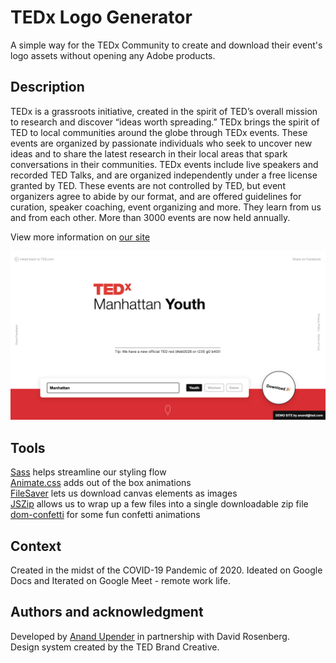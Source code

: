 # TEDx Logo Generator
A simple way for the TEDx Community to create and download their event's logo assets without opening any Adobe products.

## Description   
TEDx is a grassroots initiative, created in the spirit of TED’s overall mission to research and discover “ideas worth spreading.” TEDx brings the spirit of TED to local communities around the globe through TEDx events. These events are organized by passionate individuals who seek to uncover new ideas and to share the latest research in their local areas that spark conversations in their communities. TEDx events include live speakers and recorded TED Talks, and are organized independently under a free license granted by TED. These events are not controlled by TED, but event organizers agree to abide by our format, and are offered guidelines for curation, speaker coaching, event organizing and more. They learn from us and from each other. More than 3000 events are now held annually.

View more information on [our site](https://www.ted.com/about/programs-initiatives/tedx-program)

![Screenshot](https://github.com/anandupender/tedx-logo/blob/master/assets/screenshot.png)

## Tools   
[Sass](https://sass-lang.com/) helps streamline our styling flow  
[Animate.css](https://animate.style/) adds out of the box animations  
[FileSaver](https://github.com/eligrey/FileSaver.js/) lets us download canvas elements as images  
[JSZip](https://stuk.github.io/jszip/) allows us to wrap up a few files into a single downloadable zip file   
[dom-confetti](https://github.com/daniel-lundin/dom-confetti) for some fun confetti animations

## Context   
Created in the midst of the COVID-19 Pandemic of 2020. Ideated on Google Docs and Iterated on Google Meet - remote work life.
     
## Authors and acknowledgment
Developed by [Anand Upender](https://www.anandupender.com/) in partnership with David Rosenberg.  
Design system created by the TED Brand Creative.
